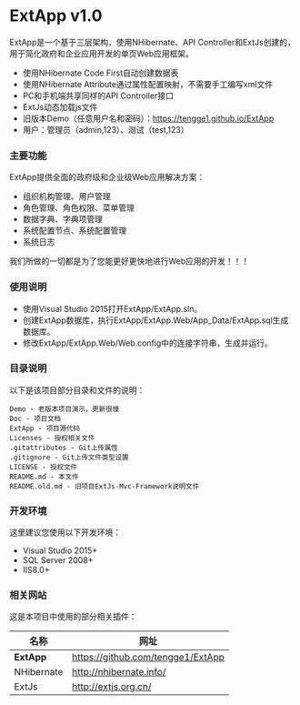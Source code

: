 # ExtApp v1.0

ExtApp是一个基于三层架构，使用NHibernate、API Controller和ExtJs创建的，用于简化政府和企业应用开发的单页Web应用框架。

  - 使用NHibernate Code First自动创建数据表
  - 使用NHibernate Attribute通过属性配置映射，不需要手工编写xml文件
  - PC和手机端共享同样的API Controller接口
  - ExtJs动态加载js文件
  - 旧版本Demo（任意用户名和密码）：https://tengge1.github.io/ExtApp
  - 用户：管理员（admin,123）、测试（test,123）

### 主要功能

ExtApp提供全面的政府级和企业级Web应用解决方案：

* 组织机构管理、用户管理
* 角色管理、角色权限、菜单管理
* 数据字典、字典项管理
* 系统配置节点、系统配置管理
* 系统日志

我们所做的一切都是为了您能更好更快地进行Web应用的开发！！！

### 使用说明

* 使用Visual Studio 2015打开ExtApp/ExtApp.sln。
* 创建ExtApp数据库，执行ExtApp/ExtApp.Web/App_Data/ExtApp.sql生成数据库。
* 修改ExtApp/ExtApp.Web/Web.config中的连接字符串，生成并运行。

### 目录说明

以下是该项目部分目录和文件的说明：

```
Demo - 老版本项目演示，更新很慢
Doc - 项目文档
ExtApp - 项目源代码
Licenses - 授权相关文件
.gitattributes - Git上传属性
.gitignore - Git上传文件类型设置
LICENSE - 授权文件
README.md - 本文件
README.old.md - 旧项目ExtJs-Mvc-Framework说明文件
```

### 开发环境

这里建议您使用以下开发环境：

* Visual Studio 2015+
* SQL Server 2008+
* IIS8.0+

### 相关网站

这是本项目中使用的部分相关插件：

| 名称 | 网址 |
| ------ | ------ |
| **ExtApp** | https://github.com/tengge1/ExtApp |
| NHibernate | http://nhibernate.info/ |
| ExtJs | http://extjs.org.cn/ |
